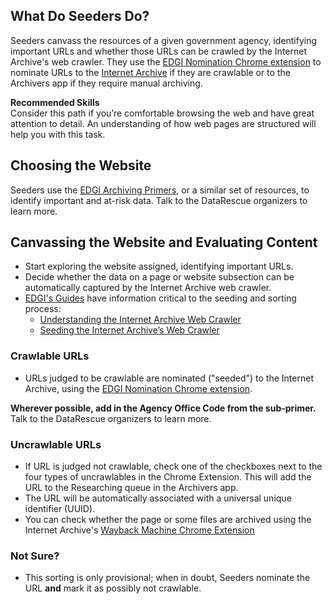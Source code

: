 ## What Do Seeders Do?

Seeders canvass the resources of a given government agency, identifying important URLs and whether those URLs can be crawled by the Internet Archive's web crawler. They use the [EDGI Nomination Chrome extension](https://chrome.google.com/webstore/detail/nominationtool/abjpihafglmijnkkoppbookfkkanklok?hl=en) to nominate URLs to the [Internet Archive](http://www.archive.org) if they are crawlable or to the Archivers app if they require manual archiving.

<div class = "note">
  <strong>Recommended Skills</strong> <br />  
  Consider this path if you’re comfortable browsing the web and have great attention to detail. An understanding of how web pages are structured will help you with this task.
</div>

## Choosing the Website

Seeders use the [EDGI Archiving Primers](https://envirodatagov.org/archiving/), or a similar set of resources, to identify important and at-risk data. Talk to the DataRescue organizers to learn more.

## Canvassing the Website and Evaluating Content

- Start exploring the website assigned, identifying important URLs.
- Decide whether the data on a page or website subsection can be automatically captured by the Internet Archive web crawler.
- [EDGI's Guides](https://edgi-govdata-archiving.github.io/guides/) have information critical to the seeding and sorting process:
    - [Understanding the Internet Archive Web Crawler](https://edgi-govdata-archiving.github.io/guides/internet-archive-crawler/)
    - [Seeding the Internet Archive’s Web Crawler](https://edgi-govdata-archiving.github.io/guides/seeding-internet-archive/)

### Crawlable URLs

- URLs judged to be crawlable are nominated ("seeded") to the Internet Archive, using the [EDGI Nomination Chrome extension](https://chrome.google.com/webstore/detail/nominationtool/abjpihafglmijnkkoppbookfkkanklok?hl=en).

**Wherever possible, add in the Agency Office Code from the sub-primer.** Talk to the DataRescue organizers to learn more.

### Uncrawlable URLs

- If URL is judged not crawlable, check one of the checkboxes next to the four types of uncrawlables in the Chrome Extension. This will add the URL to the Researching queue in the Archivers app.
- The URL will be automatically associated with a universal unique identifier (UUID).
- You can check whether the page or some files are archived using the Internet Archive's [Wayback Machine Chrome Extension](https://chrome.google.com/webstore/detail/wayback-machine/fpnmgdkabkmnadcjpehmlllkndpkmiak)

### Not Sure?

- This sorting is only provisional; when in doubt, Seeders nominate the URL **and** mark it as possibly not crawlable.
